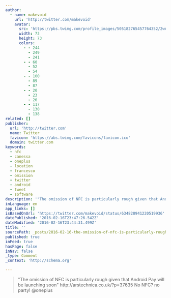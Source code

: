 ```yaml
---
author:
  - name: makevoid
    url: 'http://twitter.com/makevoid'
    avatar:
      src: 'https://pbs.twimg.com/profile_images/505182765457764352/2wAnUl4N_bigger.jpeg'
      width: 73
      height: 73
      colors:
        - - 244
          - 249
          - 241
        - - 60
          - 52
          - 54
        - - 100
          - 89
          - 87
        - - 20
          - 23
          - 26
        - - 117
          - 130
          - 138
related: []
publisher:
  url: 'http://twitter.com'
  name: Twitter
  favicon: 'https://abs.twimg.com/favicons/favicon.ico'
  domain: twitter.com
keywords:
  - nfc
  - canessa
  - oneplus
  - location
  - francesco
  - omission
  - twitter
  - android
  - tweet
  - software
description: '"The omission of NFC is particularly rough given that Android Pay will be launching soon" http://arstechnica.co.uk/?p=37635 No NFC? no party! @oneplus'
inLanguage: en
app_links: []
isBasedOnUrl: 'https://twitter.com/makevoid/status/634828941220519936'
datePublished: '2016-02-16T23:47:26.542Z'
dateModified: '2016-02-16T23:44:31.499Z'
title: ''
sourcePath: _posts/2016-02-16-the-omission-of-nfc-is-particularly-rough-given-that-androi.md
published: true
inFeed: true
hasPage: false
inNav: false
_type: Comment
_context: 'http://schema.org'

---
```

> "The omission of NFC is particularly rough given that Android Pay will be launching soon" http&colon;&sol;&sol;arstechnica&period;co&period;uk&sol;&quest;p&equals;37635 No NFC&quest; no party&excl; &commat;oneplus